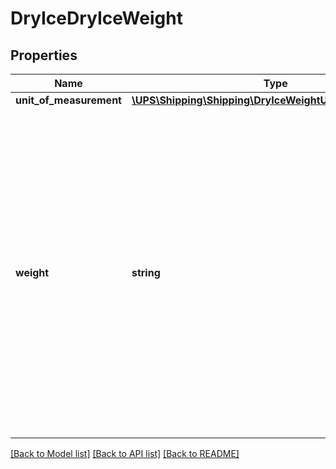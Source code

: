 # DryIceDryIceWeight

## Properties
Name | Type | Description | Notes
------------ | ------------- | ------------- | -------------
**unit_of_measurement** | [**\UPS\Shipping\Shipping\DryIceWeightUnitOfMeasurement**](DryIceWeightUnitOfMeasurement.md) |  | 
**weight** | **string** | Dry Ice Weight.  Cannot be more than package weight. Should be more than 0.0. Valid characters are 0-9 and \&quot;.\&quot; (Decimal point). Limit to 1 digit after the decimal. The maximum length of the field is 5 including \&quot;.\&quot; and can hold up to 1 decimal place. | 

[[Back to Model list]](../../README.md#documentation-for-models) [[Back to API list]](../../README.md#documentation-for-api-endpoints) [[Back to README]](../../README.md)

